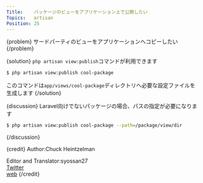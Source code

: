 ```yaml
---
Title:    パッケージのビューをアプリケーション上で公開したい
Topics:   artisan
Position: 25
---
```


{problem}
サードパーティのビューをアプリケーションへコピーしたい
{/problem}

{solution}
`php artisan view:publish`コマンドが利用できます

```bash
$ php artisan view:publish cool-package
```

このコマンドは`app/views/cool-package`ディレクトリへ必要な設定ファイルを生成します
{/solution}

{discussion}
Laravel向けでないパッケージの場合、パスの指定が必要になります

```bash
$ php artisan view:publish cool-package --path=/package/view/dir
```
{/discussion}

{credit}
Author:Chuck Heintzelman

Editor and Translator:syossan27  
[Twitter](https://twitter.com/syossan27)  
[web](http://syossan.hateblo.jp/0)
{/credit}
